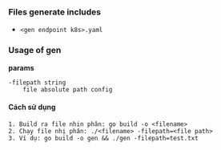 
### Files generate includes

* `<gen endpoint k8s>.yaml`<br>


### Usage of gen
**params**
```
-filepath string
    file absolute path config
```

#### Cách sử dụng
```
1. Build ra file nhin phân: go build -o <filename>
2. Chạy file nhị phân: ./<filename> -filepath=<file path>
3. Ví dụ: go build -o gen && ./gen -filepath=test.txt 
```
